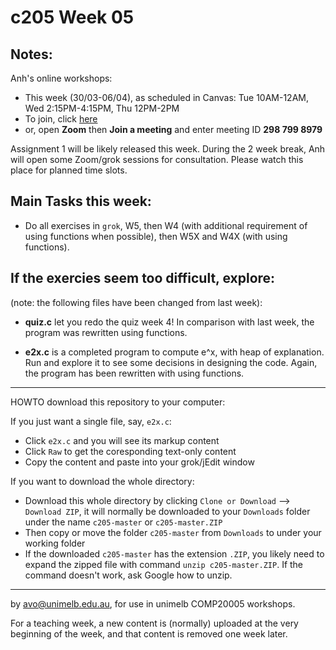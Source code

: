  c205 Week 05
=======
Notes:
--------
Anh's online workshops:
   * This week (30/03-06/04), as scheduled in Canvas: Tue 10AM-12AM, Wed 2:15PM-4:15PM, Thu 12PM-2PM  
   * To join, click [here](https://unimelb.zoom.us/j/2987998979)
   * or, open **Zoom** then **Join a meeting** and enter meeting ID
**298 799 8979**  

Assignment 1 will be likely released this week.
During the 2 week break, Anh will open some Zoom/grok sessions for
consultation. Please watch this place for planned time slots.

Main Tasks this week:
-------------
  * Do all exercises in `grok`, W5, then W4 (with additional requirement of using functions when possible), then W5X and W4X (with using functions).



If the exercies seem too difficult, explore:
--------------------------
(note: the following files have been changed from last week):
  * **quiz.c** let you redo the quiz week 4! 
In comparison with last week, the program was
rewritten using functions.

  * **e2x.c** is a completed program to compute e^x, with heap of explanation. Run and explore it to see some decisions in designing the code. 
   Again, the program has been rewritten with using functions.

 

------------------------------------------------------
HOWTO download this repository to your computer:

If you just want a single file, say, `e2x.c`:
  * Click `e2x.c` and you will see its markup content
  * Click `Raw` to get the coresponding text-only content 
  * Copy the content and paste into your grok/jEdit window


If you want to download the whole directory:
  * Download this whole directory by clicking `Clone or Download` --> `Download ZIP`, it will normally be downloaded to your `Downloads` folder under the name `c205-master` or `c205-master.ZIP`
  * Then copy or move the folder `c205-master` from `Downloads` to under your working folder
  * If the downloaded `c205-master` has the extension `.ZIP`, you likely need to expand the zipped file with command `unzip c205-master.ZIP`. If the command doesn't work, ask Google how to unzip.
 
-------------------------------------------------------------
by avo@unimelb.edu.au, for use in unimelb COMP20005 workshops.

For a teaching week, a new content is (normally) uploaded at the very beginning of the week, and that content is removed one week later.
